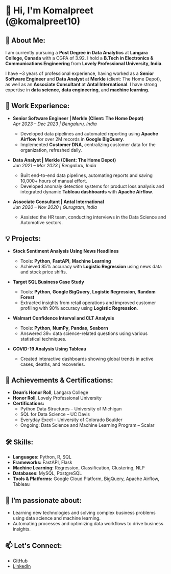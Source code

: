 # 👋 Hi, I'm Komalpreet (@komalpreet10)

## 👀 About Me:
I am currently pursuing a **Post Degree in Data Analytics** at **Langara College, Canada** with a CGPA of 3.92. I hold a **B.Tech in Electronics & Communications Engineering** from **Lovely Professional University, India**.

I have ~3 years of professional experience, having worked as a **Senior Software Engineer** and **Data Analyst** at **Merkle** (client: The Home Depot), as well as an **Associate Consultant** at **Antal International**. I have strong expertise in **data science**, **data engineering**, and **machine learning**.

## 💼 Work Experience:
- **Senior Software Engineer | Merkle (Client: The Home Depot)**  
  _Apr 2023 – Dec 2023 | Bengaluru, India_  
  - Developed data pipelines and automated reporting using **Apache Airflow** for over 2M records in **Google BigQuery**.
  - Implemented **Customer DNA**, centralizing customer data for the organization, refreshed daily.

- **Data Analyst | Merkle (Client: The Home Depot)**  
  _Jun 2021 – Mar 2023 | Bengaluru, India_  
  - Built end-to-end data pipelines, automating reports and saving 10,000+ hours of manual effort.
  - Developed anomaly detection systems for product loss analysis and integrated dynamic **Tableau dashboards** with **Apache Airflow**.

- **Associate Consultant | Antal International**  
  _Jun 2020 – Nov 2020 | Gurugram, India_  
  - Assisted the HR team, conducting interviews in the Data Science and Automotive sectors.
  
## 💡 Projects:
- **Stock Sentiment Analysis Using News Headlines**  
  - Tools: **Python**, **FastAPI**, **Machine Learning**  
  - Achieved 85% accuracy with **Logistic Regression** using news data and stock price shifts.

- **Target SQL Business Case Study**  
  - Tools: **Python**, **Google BigQuery**, **Logistic Regression**, **Random Forest**  
  - Extracted insights from retail operations and improved customer profiling with 90% accuracy using **Logistic Regression**.

- **Walmart Confidence Interval and CLT Analysis**  
  - Tools: **Python**, **NumPy**, **Pandas**, **Seaborn**  
  - Answered 39+ data science-related questions using various statistical techniques.

- **COVID-19 Analysis Using Tableau**  
  - Created interactive dashboards showing global trends in active cases, deaths, and recoveries.

## 🏅 Achievements & Certifications:
- **Dean’s Honor Roll**, Langara College
- **Honor Roll**, Lovely Professional University
- **Certifications:**
  - Python Data Structures – University of Michigan
  - SQL for Data Science – UC Davis
  - Everyday Excel – University of Colorado Boulder
  - Ongoing: Data Science and Machine Learning Program – Scalar

## 🛠️ Skills:
- **Languages:** Python, R, SQL
- **Frameworks:** FastAPI, Flask
- **Machine Learning:** Regression, Classification, Clustering, NLP
- **Databases:** MySQL, PostgreSQL
- **Tools & Platforms:** Google Cloud Platform, BigQuery, Apache Airflow, Tableau

## 🌱 I’m passionate about:
- Learning new technologies and solving complex business problems using data science and machine learning.
- Automating processes and optimizing data workflows to drive business insights.

## 📫 Let's Connect:
- [GitHub](https://github.com/komalpreet10)
- [LinkedIn](https://linkedin.com/in/komalpreet10)
